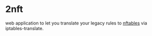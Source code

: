 # 2nft

web application to let you translate your legacy rules to [nftables][0] via
iptables-translate.

[0]: https://netfilter.org/projects/nftables/
